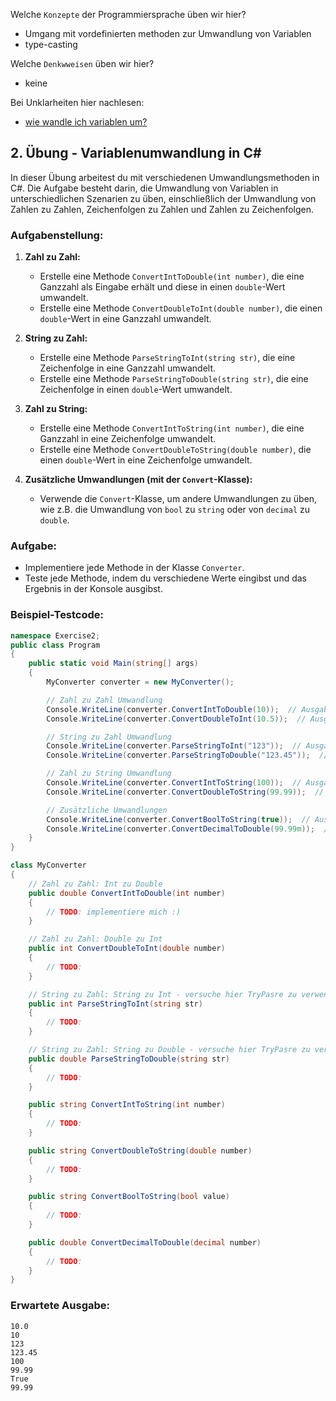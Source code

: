 Welche ``Konzepte`` der Programmiersprache üben wir hier?
* Umgang mit vordefinierten methoden zur Umwandlung von Variablen
* type-casting

Welche ``Denkwweisen`` üben wir hier?
* keine

Bei Unklarheiten hier nachlesen:
* [wie wandle ich variablen um?](https://github.com/MrStrelow/BBRZ/blob/main/JET/modul_1_grundlagen/L02BasicProgrammingConcepts/L02BasicProgrammingConcepts/L02.1VariablenUmwandeln.md)

## 2. Übung - Variablenumwandlung in C#

In dieser Übung arbeitest du mit verschiedenen Umwandlungsmethoden in C#. Die Aufgabe besteht darin, die Umwandlung von Variablen in unterschiedlichen Szenarien zu üben, einschließlich der Umwandlung von Zahlen zu Zahlen, Zeichenfolgen zu Zahlen und Zahlen zu Zeichenfolgen.

### Aufgabenstellung:

1. **Zahl zu Zahl:**
   - Erstelle eine Methode `ConvertIntToDouble(int number)`, die eine Ganzzahl als Eingabe erhält und diese in einen `double`-Wert umwandelt.
   - Erstelle eine Methode `ConvertDoubleToInt(double number)`, die einen `double`-Wert in eine Ganzzahl umwandelt.

2. **String zu Zahl:**
   - Erstelle eine Methode `ParseStringToInt(string str)`, die eine Zeichenfolge in eine Ganzzahl umwandelt.
   - Erstelle eine Methode `ParseStringToDouble(string str)`, die eine Zeichenfolge in einen `double`-Wert umwandelt.

3. **Zahl zu String:**
   - Erstelle eine Methode `ConvertIntToString(int number)`, die eine Ganzzahl in eine Zeichenfolge umwandelt.
   - Erstelle eine Methode `ConvertDoubleToString(double number)`, die einen `double`-Wert in eine Zeichenfolge umwandelt.

4. **Zusätzliche Umwandlungen (mit der `Convert`-Klasse):**
   - Verwende die `Convert`-Klasse, um andere Umwandlungen zu üben, wie z.B. die Umwandlung von `bool` zu `string` oder von `decimal` zu `double`.

### Aufgabe:

- Implementiere jede Methode in der Klasse `Converter`.
- Teste jede Methode, indem du verschiedene Werte eingibst und das Ergebnis in der Konsole ausgibst.

### Beispiel-Testcode:

```csharp
namespace Exercise2;
public class Program
{
    public static void Main(string[] args)
    {
        MyConverter converter = new MyConverter();

        // Zahl zu Zahl Umwandlung
        Console.WriteLine(converter.ConvertIntToDouble(10));  // Ausgabe: 10.0
        Console.WriteLine(converter.ConvertDoubleToInt(10.5));  // Ausgabe: 10

        // String zu Zahl Umwandlung
        Console.WriteLine(converter.ParseStringToInt("123"));  // Ausgabe: 123
        Console.WriteLine(converter.ParseStringToDouble("123.45"));  // Ausgabe: 123.45

        // Zahl zu String Umwandlung
        Console.WriteLine(converter.ConvertIntToString(100));  // Ausgabe: "100"
        Console.WriteLine(converter.ConvertDoubleToString(99.99));  // Ausgabe: "99.99"

        // Zusätzliche Umwandlungen
        Console.WriteLine(converter.ConvertBoolToString(true));  // Ausgabe: "True"
        Console.WriteLine(converter.ConvertDecimalToDouble(99.99m));  // Ausgabe: 99.99
    }
}

class MyConverter
{
    // Zahl zu Zahl: Int zu Double
    public double ConvertIntToDouble(int number)
    {
        // TODO: implementiere mich :)
    }

    // Zahl zu Zahl: Double zu Int
    public int ConvertDoubleToInt(double number)
    {
        // TODO:
    }

    // String zu Zahl: String zu Int - versuche hier TryPasre zu verwenden.
    public int ParseStringToInt(string str)
    {
        // TODO:
    }

    // String zu Zahl: String zu Double - versuche hier TryPasre zu verwenden.
    public double ParseStringToDouble(string str)
    {
        // TODO:
    }

    public string ConvertIntToString(int number)
    {
        // TODO:
    }

    public string ConvertDoubleToString(double number)
    {
        // TODO:
    }

    public string ConvertBoolToString(bool value)
    {
        // TODO:
    }

    public double ConvertDecimalToDouble(decimal number)
    {
        // TODO:
    }
}
```

### Erwartete Ausgabe:

```plaintext
10.0
10
123
123.45
100
99.99
True
99.99
```